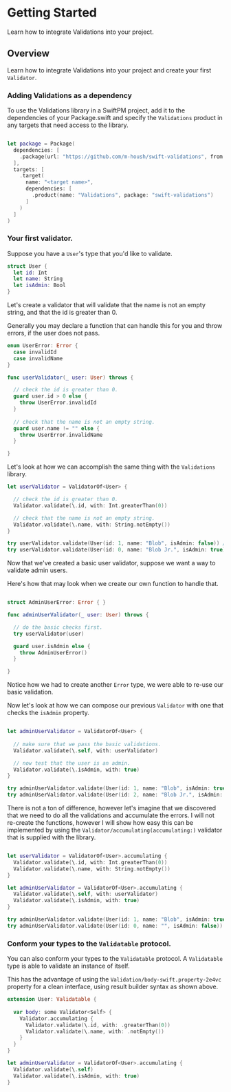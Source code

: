 #  Getting Started

Learn how to integrate Validations into your project.

## Overview

Learn how to integrate Validations into your project and create your first `Validator`.

### Adding Validations as a dependency

To use the Validations library in a SwiftPM project, add it to the dependencies of your Package.swift
and specify the `Validations` product in any targets that need access to the library.

```swift

let package = Package(
  dependencies: [
    .package(url: "https://github.com/m-housh/swift-validations", from: "0.3.0")
  ],
  targets: [
    .target(
      name: "<target name>",
      dependencies: [
        .product(name: "Validations", package: "swift-validations")
      ]
    )
  ]
)
```

### Your first validator.

Suppose you have a `User`'s type that you'd like to validate.

```swift
struct User { 
  let id: Int
  let name: String
  let isAdmin: Bool
}
```

Let's create a validator that will validate that the name is not an empty string,
and that the id is greater than 0.

Generally you may declare a function that can handle this for you and throw errors,
if the user does not pass.

```swift
enum UserError: Error { 
  case invalidId
  case invalidName
}

func userValidator(_ user: User) throws { 

  // check the id is greater than 0.
  guard user.id > 0 else { 
    throw UserError.invalidId
  }
 
  // check that the name is not an empty string.
  guard user.name != "" else { 
    throw UserError.invalidName
  }

}
```

Let's look at how we can accomplish the same thing with the `Validations` library.


```swift
let userValidator = ValidatorOf<User> { 

  // check the id is greater than 0.
  Validator.validate(\.id, with: Int.greaterThan(0))

  // check that the name is not an empty string.
  Validator.validate(\.name, with: String.notEmpty())
}

try userValidator.validate(User(id: 1, name: "Blob", isAdmin: false)) // success
try userValidator.validate(User(id: 0, name: "Blob Jr.", isAdmin: true)) // fails

```

Now that we've created a basic user validator, suppose we want a way to validate admin
users.

Here's how that may look when we create our own function to handle that.

```swift

struct AdminUserError: Error { }

func adminUserValidator(_ user: User) throws { 

  // do the basic checks first.
  try userValidator(user)

  guard user.isAdmin else {   
    throw AdminUserError()
  }

}
```

Notice how we had to create another `Error` type, we were able to re-use our basic validation.

Now let's look at how we can compose our previous `Validator` with one that checks the `isAdmin`
property.

```swift

let adminUserValidator = ValidatorOf<User> {
  
  // make sure that we pass the basic validations.
  Validator.validate(\.self, with: userValidator)

  // now test that the user is an admin.
  Validator.validate(\.isAdmin, with: true)
}

try adminUserValidator.validate(User(id: 1, name: "Blob", isAdmin: true)) // success
try adminUserValidator.validate(User(id: 2, name: "Blob Jr.", isAdmin: false)) // fails

```

There is not a ton of difference, however let's imagine that we discovered that we
need to do all the validations and accumulate the errors.  I will not re-create the functions,
however I will show how easy this can be implemented by using the ``Validator/accumulating(accumulating:)`` 
validator that is supplied with the library.

```swift

let userValidator = ValidatorOf<User>.accumulating { 
  Validator.validate(\.id, with: Int.greaterThan(0))
  Validator.validate(\.name, with: String.notEmpty())
}

let adminUserValidator = ValidatorOf<User>.accumulating { 
  Validator.validate(\.self, with: userValidator)
  Validator.validate(\.isAdmin, with: true)
}

try adminUserValidator.validate(User(id: 1, name: "Blob", isAdmin: true)) // success
try adminUserValidator.validate(User(id: 0, name: "", isAdmin: false)) // fails with 3 errors accumulated.

```

### Conform your types to the `Validatable` protocol.

You can also conform your types to the ``Validatable`` protocol.  A `Validatable` type is able
to validate an instance of itself.

This has the advantage of using the ``Validation/body-swift.property-2e4vc`` property for a clean
interface, using result builder syntax as shown above.

```swift
extension User: Validatable {
  
  var body: some Validator<Self> { 
    Validator.accumulating { 
      Validator.validate(\.id, with: .greaterThan(0))
      Validator.validate(\.name, with: .notEmpty())
    }
  }
}

let adminUserValidator = ValidatorOf<User>.accumulating { 
  Validator.validate(\.self)
  Validator.validate(\.isAdmin, with: true)
}
```
